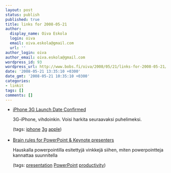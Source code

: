 ```yaml
---
layout: post
status: publish
published: true
title: links for 2008-05-21
author:
  display_name: Oiva Eskola
  login: oiva
  email: oiva.eskola@gmail.com
  url: ''
author_login: oiva
author_email: oiva.eskola@gmail.com
wordpress_id: 93
wordpress_url: http://www.bobs.fi/oiva/2008/05/21/links-for-2008-05-21/
date: '2008-05-21 13:35:10 +0300'
date_gmt: '2008-05-21 10:35:10 +0300'
categories:
- linkit
tags: []
comments: []
---
```

<ul class="delicious">
<li>
<div class="delicious-link"><a href="http://gizmodo.com/391960/iphone-3g-launch-date-confirmed">iPhone 3G Launch Date Confirmed</a></div></p>
<div class="delicious-extended">3G-iPhone, vihdoinkin. Voisi harkita seuraavaksi puhelimeksi.</div></p>
<div class="delicious-tags">(tags: <a href="http://del.icio.us/oiva/iphone">iphone</a> <a href="http://del.icio.us/oiva/3g">3g</a> <a href="http://del.icio.us/oiva/apple">apple</a>)</div><br />
	</li>
<li>
<div class="delicious-link"><a href="http://www.presentationzen.com/presentationzen/2008/05/brain-rules-for.html">Brain rules for PowerPoint & Keynote presenters</a></div></p>
<div class="delicious-extended">Hauskalla powerpointilla esitettyj&auml; vinkkej&auml; siihen, miten powerpointteja kannattaa suunnitella</div></p>
<div class="delicious-tags">(tags: <a href="http://del.icio.us/oiva/presentation">presentation</a> <a href="http://del.icio.us/oiva/PowerPoint">PowerPoint</a> <a href="http://del.icio.us/oiva/productivity">productivity</a>)</div><br />
	</li>
</ul>
